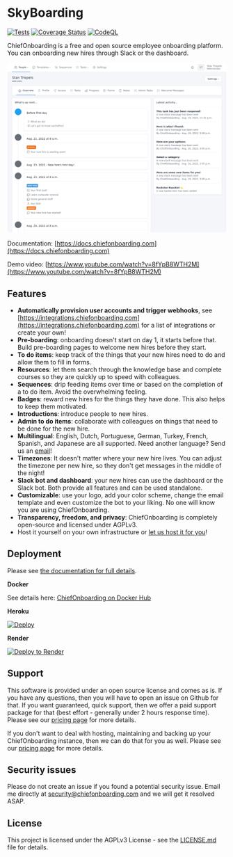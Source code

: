 # SkyBoarding

[![Tests](https://github.com/chiefonboarding/ChiefOnboarding/actions/workflows/tests.yml/badge.svg)](https://github.com/chiefonboarding/ChiefOnboarding/actions/workflows/tests.yml)
[![Coverage Status](https://coveralls.io/repos/github/chiefonboarding/ChiefOnboarding/badge.svg?branch=master)](https://coveralls.io/github/chiefonboarding/ChiefOnboarding?branch=master)
[![CodeQL](https://github.com/chiefonboarding/ChiefOnboarding/actions/workflows/codeql-analysis.yml/badge.svg)](https://github.com/chiefonboarding/ChiefOnboarding/actions/workflows/codeql-analysis.yml)

ChiefOnboarding is a free and open source employee onboarding platform. You can onboarding new hires through Slack or the dashboard. 

![chiefonboarding timeline overview](docs/static/timeline-overview.png)

Documentation: [https://docs.chiefonboarding.com](https://docs.chiefonboarding.com)

Demo video: [https://www.youtube.com/watch?v=8fYpB8WTH2M](https://www.youtube.com/watch?v=8fYpB8WTH2M)

## Features
- **Automatically provision user accounts and trigger webhooks**, see [https://integrations.chiefonboarding.com](https://integrations.chiefonboarding.com) for a list of integrations or create your own!
- **Pre-boarding**: onboarding doesn't start on day 1, it starts before that. Build pre-boarding pages to welcome new hires before they start.
- **To do items**: keep track of the things that your new hires need to do and allow them to fill in forms.
- **Resources**: let them search through the knowledge base and complete courses so they are quickly up to speed with colleagues.
- **Sequences**: drip feeding items over time or based on the completion of a to do item. Avoid the overwhelming feeling.  
- **Badges**: reward new hires for the things they have done. This also helps to keep them motivated.
- **Introductions**: introduce people to new hires.
- **Admin to do items**: collaborate with colleagues on things that need to be done for the new hire.
- **Multilingual**: English, Dutch, Portuguese, German, Turkey, French, Spanish, and Japanese are all supported. Need another language? Send us an [email](mailto:hell@chiefonboarding.com)!
- **Timezones**: It doesn't matter where your new hire lives. You can adjust the timezone per new hire, so they don't get messages in the middle of the night!
- **Slack bot and dashboard**: your new hires can use the dashboard or the Slack bot. Both provide all features and can be used standalone.
- **Customizable**: use your logo, add your color scheme, change the email template and even customize the bot to your liking. No one will know you are using ChiefOnboarding.
- **Transparency, freedom, and privacy**: ChiefOnboarding is completely open-source and licensed under AGPLv3.
- Host it yourself on your own infrastructure or [let us host it for you](https://chiefonboarding.com/pricing)!

## Deployment
Please see [the documentation for full details](https://docs.chiefonboarding.com).

**Docker**

See details here: [ChiefOnboarding on Docker Hub](https://hub.docker.com/r/chiefonboarding/chiefonboarding)

**Heroku**

[![Deploy](https://www.herokucdn.com/deploy/button.svg)](https://heroku.com/deploy?template=https://github.com/chiefonboarding/ChiefOnboarding)

**Render**

[![Deploy to Render](https://render.com/images/deploy-to-render-button.svg)](https://render.com/deploy?repo=https://github.com/chiefonboarding/chiefonboarding)


## Support
This software is provided under an open source license and comes as is. If you have any questions, then you will have to open an issue on Github for that. If you want guaranteed, quick support, then we offer a paid support package for that (best effort - generally under 2 hours response time). Please see our [pricing page](https://chiefonboarding.com/pricing) for more details. 

If you don't want to deal with hosting, maintaining and backing up your ChiefOnboarding instance, then we can do that for you as well. Please see our [pricing page](https://chiefonboarding.com/pricing) for more details.

## Security issues
Please do not create an issue if you found a potential security issue. Email me directly at security@chiefonboarding.com and we will get it resolved ASAP.

## License
This project is licensed under the AGPLv3 License - see the [LICENSE.md](LICENSE.md) file for details.
